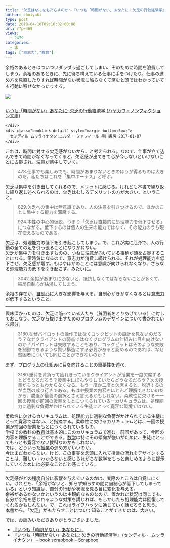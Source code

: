 ```yaml
---
title: '欠乏はなにをもたらすのか〜『いつも「時間がない」あなたに：欠乏の行動経済学』を読んで学んだこと〜'
author: choiyaki
type: post
date: 2018-04-10T09:16:02+00:00
url: /?p=469
views:
  - 2479
categories:
  - 本
tags: ["意志力","教育"]
---
```

余裕のあるときはついついダラダラ過ごしてしまい、そのために時間を浪費してしまう。余裕のあるときに、先に待ち構えている仕事に手をつけたり、仕事の進め方を見直したりすれば時間がない状況に陥らなくて済むと頭ではわかっていても行動に移せなかったりする。

<div class="booklink-box" style="text-align:left;padding-bottom:20px;font-size:small;/zoom: 1;overflow: hidden;">
  <div class="booklink-image" style="float:left;margin:0 15px 10px 0;">
    <a href="http://www.amazon.co.jp/exec/obidos/asin/4150504830/choiyaki81-22/" target="_blank" ><img src="https://i2.wp.com/images-fe.ssl-images-amazon.com/images/I/51NZX2JBR3L._SL160_.jpg?w=660&#038;ssl=1" style="border: none;" data-recalc-dims="1" /></a>
  </div>
  </div>
  
  <div class="booklink-info" style="line-height:120%;/zoom: 1;overflow: hidden;">
    <div class="booklink-name" style="margin-bottom:10px;line-height:120%">
      <a href="http://www.amazon.co.jp/exec/obidos/asin/4150504830/choiyaki81-22/" target="_blank" >いつも「時間がない」あなたに: 欠乏の行動経済学 (ハヤカワ・ノンフィクション文庫)</a>

    </div>
    <div class="booklink-detail" style="margin-bottom:5px;">
      センディル ムッライナタン,エルダー シャフィール 早川書房 2017-01-07
    </div>
</div>

これは、時間に対する欠乏感がないから、と考えられる。なので、仕事が立て込んできて時間がなくなってくると、欠乏感が出てきて心が今しないといけないことに占拠され、注意が集中していく。

> 478.仕事でも楽しみでも、時間があまりないときのほうが得るものは大きのだ。私たちはこれを「集中ボーナス」と呼ぶ。 

欠乏は集中を引き出してくれるので、メリットに感じる。けれども本書で繰り返し繰り返し述べられるのは、欠乏はむしろデメリットの方が大きい、ということ。

> 829.欠乏への集中は無意識であり、人の注意を引きつけるので、ほかのことに集中する能力を邪魔する。
> 
> 924.本性の中心的仮説、つまり「欠乏は直接的に処理能力を低下させる」につながる。低下するのは個人の生来の能力ではなく、その能力のうち現在使えるものである。 

欠乏は、処理能力の低下を引き起こしてしまう。で、これが実に厄介で、人の行動の全ての足を引っ張ることになりかねない。  
欠乏が集中力を引き出すものの、つねに注意が向いている事柄が頭を占拠することになる。常時気になるので、意志力が消費し続けられる。それが処理能力を低下させ、欠乏感が増す。もはやほかのことには意識が向けられなくなり、さらなる処理能力の低下を引き起こす、みたいに。

> 3042.余裕があまりに少ないと、抵抗しなくてはならないことが多くて、結局自制心が枯渇してしまう。 

余裕の存在が、[自制心][1]に大きな影響を与える。自制心がきかなくなるとは[意志力][2]が低下するということ。

* * *

興味深かったのは、欠乏に陥っている人たち（貧困者をとりあげている）に対しておこなう、欠乏から抜け出すためのプログラムのデザインについて書かれている部分。

> 3180.なぜパイロットの操作ではなくコックピットの設計を見ないのだろう？なぜクライアントの弱点ではなくプログラムの仕組みに目を向けないのか？パイロットは失敗することもあり、コックピットはそのような失敗を制御できるような賢い構造にする必要があると認めるのであれば、なぜ貧困者についても同じことができないのか？ 

まず、プログラムの仕組みに目を向けることの重要性を述べ、

> 3180.重荷を背負って疲れきっているクライアントが授業を一度欠席するとどうなるだろう？授業中にぼんやりしていたらどうなるだろう？次の授業がちっともわからなくなる。もう一度か二度と欠席すると、脱退するのが当然の成り行きである。もはや授業の内容をほとんど理解できないのだから、脱退が最善の選択とさえ言えるかもしれない。柔軟性に欠けるー一回の授業が前回の授業をもとにつくられているーカリキュラムは、処理能力に過剰な負荷がかけられている生徒にとって寛容な環境ではない。 

柔軟性に欠けるカリキュラムは、処理能力に過剰な負荷がかけられている生徒にとって寛容ではない、と指摘する。柔軟性に欠けるカリキュラムとは、一回の授業が前回の授業をもとにつくられているもの。  
学校での教科の[教育][3]は基本的にこのカリキュラムで進む。前回があって、今回の内容を理解することができる。[数学][4]は特にその傾向が強いがために、生徒にとってもっとも寛容でない教科なのかもしれない。  
では、どういった[授業][5]の進め方がいいのか。  
今はまだわからない。けど、この事実を念頭に入れて授業の流れをデザインすることは、難しい・わからないと感じられがちな数学をもっと楽しめるように提示していくためには必要なことだと感じている。

* * *

欠乏感がどの程度自分に影響を与えているのかは、実際のところは自覚しにくい。けれども、「余裕がないと、知らず知らずの間に自制心が低下してしまっている」という知識は、自分の行動や状況を見る目に変化を与える。  
余裕があるかないかというのは主観的なものなので、置かれた状況は同じでも、自分が余裕を感じれるような対策を講じれば、もしかしたら処理能力は回復してくれるかもしれない。で、これは[ライフハック][6]に通じていく話だろうと思う。  
本書から、「欠乏」がもたらすことについて知ることができたのは、大きい。

では、お読みいただきありがとうございました。

  * [『いつも「時間がない」あなたに』][7]
  * [『いつも「時間がない」あなたに: 欠乏の行動経済学』（センディル・ ムッライナタン） &#8211; book scrapbook &#8211; Scrapbox][8]

 [1]: https://scrapbox.io/choiyaki-hondana/%E8%87%AA%E5%88%B6%E5%BF%83
 [2]: https://scrapbox.io/choiyaki-hondana/%E6%84%8F%E5%BF%97%E5%8A%9B
 [3]: https://scrapbox.io/choiyaki-hondana/%E6%95%99%E8%82%B2
 [4]: https://scrapbox.io/choiyaki-hondana/%E6%95%B0%E5%AD%A6
 [5]: https://scrapbox.io/choiyaki-hondana/%E6%8E%88%E6%A5%AD
 [6]: https://scrapbox.io/choiyaki-hondana/%E3%83%A9%E3%82%A4%E3%83%95%E3%83%8F%E3%83%83%E3%82%AF
 [7]: https://scrapbox.io/choiyaki-hondana/%E3%80%8E%E3%81%84%E3%81%A4%E3%82%82%E3%80%8C%E6%99%82%E9%96%93%E3%81%8C%E3%81%AA%E3%81%84%E3%80%8D%E3%81%82%E3%81%AA%E3%81%9F%E3%81%AB%E3%80%8F
 [8]: https://scrapbox.io/choiyaki-hondana/%E3%80%8E%E3%81%84%E3%81%A4%E3%82%82%E3%80%8C%E6%99%82%E9%96%93%E3%81%8C%E3%81%AA%E3%81%84%E3%80%8D%E3%81%82%E3%81%AA%E3%81%9F%E3%81%AB:_%E6%AC%A0%E4%B9%8F%E3%81%AE%E8%A1%8C%E5%8B%95%E7%B5%8C%E6%B8%88%E5%AD%A6%E3%80%8F%EF%BC%88%E3%82%BB%E3%83%B3%E3%83%87%E3%82%A3%E3%83%AB%E3%83%BB_%E3%83%A0%E3%83%83%E3%83%A9%E3%82%A4%E3%83%8A%E3%82%BF%E3%83%B3%EF%BC%89
